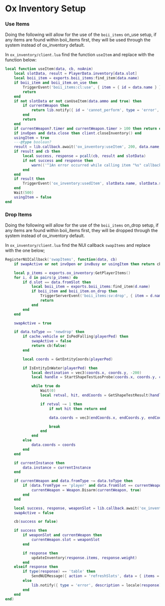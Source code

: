 # Ox Inventory Setup

### Use Items

Doing the following will allow for the use of the `boii_items` on_use setup, if any items are found within boii_items first, they will be used through the system instead of ox_inventory default.

In `ox_inventory/client.lua` find the function `useItem` and replace with the function below:

```lua
local function useItem(data, cb, noAnim)
	local slotData, result = PlayerData.inventory[data.slot]
	local boii_item = exports.boii_items:find_item(data.name)
	if boii_item and boii_item.on_use then
        TriggerEvent('boii_items:cl:use', { item = { id = data.name } })
		return
	end
	if not slotData or not canUseItem(data.ammo and true) then
        if currentWeapon then
            return lib.notify({ id = 'cannot_perform', type = 'error', description = locale('cannot_perform') })
        end
        return
    end
	if currentWeapon?.timer and currentWeapon.timer > 100 then return end
    if invOpen and data.close then client.closeInventory() end
    usingItem = true
    ---@type boolean?
    result = lib.callback.await('ox_inventory:useItem', 200, data.name, data.slot, slotData.metadata, noAnim)
	if result and cb then
		local success, response = pcall(cb, result and slotData)
		if not success and response then
			warn(('^1An error occurred while calling item "%s" callback!\n^1SCRIPT ERROR: %s^0'):format(slotData.name, response))
		end
	end
    if result then
        TriggerEvent('ox_inventory:usedItem', slotData.name, slotData.slot, next(slotData.metadata) and slotData.metadata)
    end
	Wait(500)
    usingItem = false
end
```

### Drop Items

Doing the following will allow for the use of the `boii_items` on_drop setup, if any items are found within boii_items first, they will be dropped through the system instead of ox_inventory default.

In `ox_inventory/client.lua` find the NUI callback `swapItems` and replace with the one below; 

```lua
RegisterNUICallback('swapItems', function(data, cb)
    if swapActive or not invOpen or invBusy or usingItem then return cb(false) end

	local p_items = exports.ox_inventory:GetPlayerItems()
	for i, d in pairs(p_items) do
		if d.slot == data.fromSlot then
			local boii_item = exports.boii_items:find_item(d.name)
			if boii_item and boii_item.on_drop then
				TriggerServerEvent('boii_items:sv:drop', { item = d.name, amount = d.count })
				return
			end
		end
	end

    swapActive = true

	if data.toType == 'newdrop' then
		if cache.vehicle or IsPedFalling(playerPed) then
			swapActive = false
			return cb(false)
		end

		local coords = GetEntityCoords(playerPed)

		if IsEntityInWater(playerPed) then
			local destination = vec3(coords.x, coords.y, -200)
			local handle = StartShapeTestLosProbe(coords.x, coords.y, coords.z, destination.x, destination.y, destination.z, 511, cache.ped, 4)

			while true do
				Wait(0)
				local retval, hit, endCoords = GetShapeTestResult(handle)

				if retval ~= 1 then
					if not hit then return end

					data.coords = vec3(endCoords.x, endCoords.y, endCoords.z + 1.0)

					break
				end
			end
		else
			data.coords = coords
		end
    end

	if currentInstance then
		data.instance = currentInstance
	end

	if currentWeapon and data.fromType ~= data.toType then
		if (data.fromType == 'player' and data.fromSlot == currentWeapon.slot) or (data.toType == 'player' and data.toSlot == currentWeapon.slot) then
			currentWeapon = Weapon.Disarm(currentWeapon, true)
		end
	end

	local success, response, weaponSlot = lib.callback.await('ox_inventory:swapItems', false, data)
    swapActive = false

	cb(success or false)

	if success then
        if weaponSlot and currentWeapon then
            currentWeapon.slot = weaponSlot
        end

		if response then
			updateInventory(response.items, response.weight)
		end
	elseif response then
		if type(response) == 'table' then
			SendNUIMessage({ action = 'refreshSlots', data = { items = response } })
		else
			lib.notify({ type = 'error', description = locale(response) })
		end
	end
end)
```
